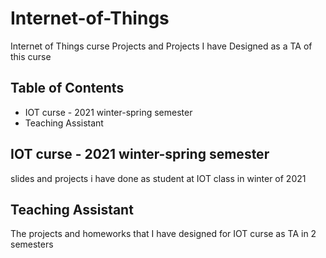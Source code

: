 # Internet-of-Things
Internet of Things curse Projects
and
Projects I have Designed as a TA of this curse

## Table of Contents
- IOT curse - 2021 winter-spring semester
- Teaching Assistant

## IOT curse - 2021 winter-spring semester
slides and projects i have done as student at IOT class in winter of 2021

## Teaching Assistant
The projects and homeworks that I have designed for IOT curse as TA in 2 semesters